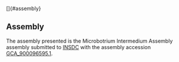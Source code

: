 []{#assembly}

Assembly
--------

The assembly presented is the Microbotrium Intermedium Assembly assembly
submitted to [INSDC](http://www.insdc.org) with the assembly accession
[GCA\_900096595.1](http://www.ebi.ac.uk/ena/data/view/GCA_900096595.1).
